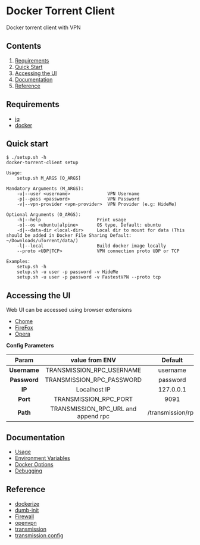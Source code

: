 # Docker Torrent Client

Docker torrent client with VPN

## Contents

1. [Requirements](#requirements)
1. [Quick Start](#quick-start)
1. [Accessing the UI](#accessing-the-ui)
1. [Documentation](#documentation)
1. [Reference](#reference)

## Requirements

* [jq](https://stedolan.github.io/jq/)
* [docker](https://www.docker.com/)

## Quick start

```
$ ./setup.sh -h
docker-torrent-client setup

Usage:
    setup.sh M_ARGS [O_ARGS]

Mandatory Arguments (M_ARGS):
    -u|--user <username>              VPN Username
    -p|--pass <password>              VPN Password
    -v|--vpn-provider <vpn-provider>  VPN Provider (e.g: HideMe)

Optional Arguments (O_ARGS):
    -h|--help                     Print usage
    -o|--os <ubuntu|alpine>       OS type, Default: ubuntu
    -d|--data-dir <local-dir>     Local dir to mount for data (This should be added in Docker File Sharing Default: ~/Downloads/uTorrent/data/)
    -l|--local                    Build docker image locally
    --proto <UDP|TCP>             VPN connection proto UDP or TCP

Examples:
    setup.sh -h
    setup.sh -u user -p password -v HideMe
    setup.sh -u user -p password -v FastestVPN --proto tcp
```

## Accessing the UI

Web UI can be accessed using browser extensions

* [Chome](https://chrome.google.com/webstore/detail/transmission-easy-client/cmkphjiphbjkffbcbnjiaidnjhahnned?hl=en)
* [FireFox](https://addons.mozilla.org/en-US/firefox/addon/transmission-easy-client/)
* [Opera](https://addons.opera.com/en/extensions/details/transmission-easy-client/)

**Config Parameters**

| Param        | value from ENV                      |  Default          |
|:------------:|:-----------------------------------:|:-----------------:|
| **Username** | TRANSMISSION_RPC_USERNAME           | username          |
| **Password** | TRANSMISSION_RPC_PASSWORD           | password          |
| **IP**       | Localhost IP                        | 127.0.0.1         |
| **Port**     | TRANSMISSION_RPC_PORT               | 9091              |
| **Path**     | TRANSMISSION_RPC_URL and append rpc | /transmission/rpc |

## Documentation

* [Usage](./doc/usage.md)
* [Environment Variables](./doc/env.md)
* [Docker Options](./doc/docker.md)
* [Debugging](./doc/debug.md)

## Reference

* [dockerize](https://github.com/jwilder/dockerize)
* [dumb-init](https://github.com/Yelp/dumb-init)
* [Firewall](https://help.ubuntu.com/lts/serverguide/firewall.html)
* [openvpn](https://openvpn.net/community-resources/reference-manual-for-openvpn-2-4/)
* [transmission](https://github.com/transmission/transmission)
* [transmission config](https://github.com/transmission/transmission/wiki/Editing-Configuration-Files)
